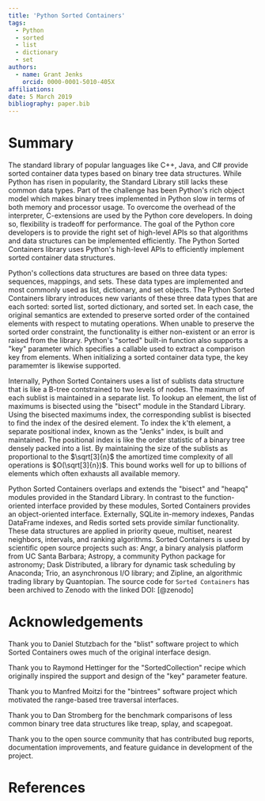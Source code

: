```yaml
---
title: 'Python Sorted Containers'
tags:
  - Python
  - sorted
  - list
  - dictionary
  - set
authors:
  - name: Grant Jenks
    orcid: 0000-0001-5010-405X
affiliations:
date: 5 March 2019
bibliography: paper.bib
---
```


# Summary

The standard library of popular languages like C++, Java, and C# provide sorted
container data types based on binary tree data structures. While Python has
risen in popularity, the Standard Library still lacks these common data types.
Part of the challenge has been Python's rich object model which makes binary
trees implemented in Python slow in terms of both memory and processor
usage. To overcome the overhead of the interpreter, C-extensions are used by
the Python core developers. In doing so, flexibility is tradeoff for
performance. The goal of the Python core developers is to provide the right set
of high-level APIs so that algorithms and data structures can be implemented
efficiently. The Python Sorted Containers library uses Python's high-level APIs
to efficiently implement sorted container data structures.

Python's collections data structures are based on three data types: sequences,
mappings, and sets. These data types are implemented and most commonly used as
list, dictionary, and set objects. The Python Sorted Containers library
introduces new variants of these three data types that are each sorted: sorted
list, sorted dictionary, and sorted set. In each case, the original semantics
are extended to preserve sorted order of the contained elements with respect to
mutating operations. When unable to preserve the sorted order constraint, the
functionality is either non-existent or an error is raised from the
library. Python's "sorted" built-in function also supports a "key" parameter
which specifies a callable used to extract a comparison key from elements. When
initializing a sorted container data type, the key paramemter is likewise
supported.

Internally, Python Sorted Containers uses a list of sublists data structure
that is like a B-tree contstrained to two levels of nodes. The maximum of each
sublist is maintained in a separate list. To lookup an element, the list of
maximums is bisected using the "bisect" module in the Standard Library. Using
the bisected maximums index, the corresponding sublist is bisected to find the
index of the desired element. To index the k'th element, a separate positional
index, known as the "Jenks" index, is built and maintained. The positional
index is like the order statistic of a binary tree densely packed into a
list. By maintaining the size of the sublists as proportional to the
$\sqrt[3]{n}$ the amortized time complexity of all operations is
$O(\sqrt[3]{n})$. This bound works well for up to billions of elements which
often exhausts all available memory.

Python Sorted Containers overlaps and extends the "bisect" and "heapq" modules
provided in the Standard Library. In contrast to the function-oriented
interface provided by these modules, Sorted Containers provides an
object-oriented interface. Externally, SQLite in-memory indexes, Pandas
DataFrame indexes, and Redis sorted sets provide similar functionality. These
data structures are applied in priority queue, multiset, nearest neighbors,
intervals, and ranking algorithms. Sorted Containers is used by scientific open
source projects such as: Angr, a binary analysis platform from UC Santa
Barbara; Astropy, a community Python package for astronomy; Dask Distributed, a
library for dynamic task scheduling by Anaconda; Trio, an asynchronous I/O
library; and Zipline, an algorithmic trading library by Quantopian. The source
code for ``Sorted Containers`` has been archived to Zenodo with the linked DOI:
[@zenodo]

# Acknowledgements

Thank you to Daniel Stutzbach for the "blist" software project to which Sorted
Containers owes much of the original interface design.

Thank you to Raymond Hettinger for the "SortedCollection" recipe which
originally inspired the support and design of the "key" parameter feature.

Thank you to Manfred Moitzi for the "bintrees" software project which motivated
the range-based tree traversal interfaces.

Thank you to Dan Stromberg for the benchmark comparisons of less common binary
tree data structures like treap, splay, and scapegoat.

Thank you to the open source community that has contributed bug reports,
documentation improvements, and feature guidance in development of the project.

# References
